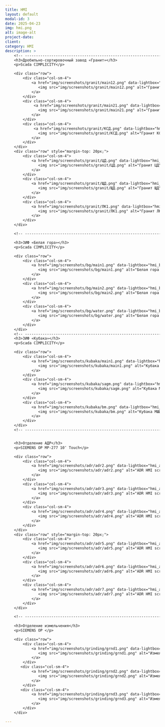 ```yaml
---
title: HMI
layout: default
modal-id: 3
date: 2025-04-23
img: hmi.png
alt: image-alt
project-date: 
client: 
category: HMI
description: > 
    <!-- ----------------------------------------------------------------------------- -->
    <h3>Дробильно-сортировочный завод «Гранит»</h3>
    <p>Scada CIMPLICITY</p>

    <div class="row">
        <div class="col-sm-4">
            <a href="img/screenshots/granit/main12.png" data-lightbox="hmi_granit" data-title="Гранит Главный 1">
               <img src="img/screenshots/granit/main12.png" alt="Гранит Главный 1" class="img-responsive">
            </a>
        </div>
        <div class="col-sm-4">
             <a href="img/screenshots/granit/main21.png" data-lightbox="hmi_granit" data-title="Гранит Главный 2">
               <img src="img/screenshots/granit/main21.png" alt="Гранит Главный 2" class="img-responsive">
            </a>
        </div>
        <div class="col-sm-4">
             <a href="img/screenshots/granit/КСД.png" data-lightbox="hmi_granit" data-title="Гранит КСД">
               <img src="img/screenshots/granit/КСД.png" alt="Гранит КСД" class="img-responsive">
            </a>
        </div>
    </div>
    <div class="row" style="margin-top: 20px;">
        <div class="col-sm-4">
            <a href="img/screenshots/granit/ЦД.png" data-lightbox="hmi_granit" data-title="Гранит ЦД">
               <img src="img/screenshots/granit/ЦД.png" alt="Гранит ЦД" class="img-responsive">
            </a>
        </div>
        <div class="col-sm-4">
            <a href="img/screenshots/granit/ЩД.png" data-lightbox="hmi_granit" data-title="Гранит ЩД">
               <img src="img/screenshots/granit/ЩД.png" alt="Гранит ЩД" class="img-responsive">
            </a>
        </div>
        <div class="col-sm-4">
            <a href="img/screenshots/granit/ЛК1.png" data-lightbox="hmi_granit" data-title="Гранит ЛК1">
               <img src="img/screenshots/granit/ЛК1.png" alt="Гранит ЛК1" class="img-responsive">
            </a>
        </div>
    </div>

    <!-- ----------------------------------------------------------------------------- -->

    <h3>ЗИФ «Белая гора»</h3>
    <p>Scada CIMPLICITY</p>

    <div class="row">
        <div class="col-sm-4">
            <a href="img/screenshots/bg/main1.png" data-lightbox="hmi_bg" data-title="Белая гора Главный 2">
               <img src="img/screenshots/bg/main1.png" alt="Белая гора Главный 1" class="img-responsive">
            </a>
        </div>
        <div class="col-sm-4">
            <a href="img/screenshots/bg/main2.png" data-lightbox="hmi_bg" data-title="Белая гора Главный 2">
               <img src="img/screenshots/bg/main2.png" alt="Белая гора Главный 1" class="img-responsive">
            </a>
        </div>
        <div class="col-sm-4">
            <a href="img/screenshots/bg/water.png" data-lightbox="hmi_bg" data-title="Белая гора Водоснабжение">
               <img src="img/screenshots/bg/water.png" alt="Белая гора Водоснабжение" class="img-responsive">
            </a>
        </div>
    </div>
    <!-- ----------------------------------------------------------------------------- -->
    <h3>ЗИФ «Кубака»</h3>
    <p>Scada CIMPLICITY</p>

    <div class="row">
        <div class="col-sm-4">
            <a href="img/screenshots/kubaka/main1.png" data-lightbox="hmi_kubaka" data-title="Кубака Главный">
               <img src="img/screenshots/kubaka/main1.png" alt="Кубака Главный" class="img-responsive">
            </a>
        </div>
        <div class="col-sm-4">
            <a href="img/screenshots/kubaka/sagm.png" data-lightbox="hmi_kubaka" data-title="Кубака МПСИ">
               <img src="img/screenshots/kubaka/sagm.png" alt="Кубака МПСИ" class="img-responsive">
            </a>
        </div>
        <div class="col-sm-4">
            <a href="img/screenshots/kubaka/bm.png" data-lightbox="hmi_kubaka" data-title="Кубака МШЦ">
               <img src="img/screenshots/kubaka/bm.png" alt="Кубака МШЦ" class="img-responsive">
            </a>
        </div>
    </div>
    <!-- ----------------------------------------------------------------------------- -->


    <h3>Отделение АДР</h3>
    <p>SIEMENS OP MP-277 10″ Touch</p>

    <div class="row">
        <div class="col-sm-4">
            <a href="img/screenshots/adr/adr2.png" data-lightbox="hmi_adr" data-title="HMI ADR 1">
               <img src="img/screenshots/adr/adr2.png" alt="ADR HMI screenshot" class="img-responsive">
            </a>
        </div>
        <div class="col-sm-4">
            <a href="img/screenshots/adr/adr3.png" data-lightbox="hmi_adr" data-title="HMI ADR 2">
               <img src="img/screenshots/adr/adr3.png" alt="ADR HMI screenshot" class="img-responsive">
            </a>
        </div>
        <div class="col-sm-4">
            <a href="img/screenshots/adr/adr4.png" data-lightbox="hmi_adr" data-title="HMI ADR 3">
               <img src="img/screenshots/adr/adr4.png" alt="ADR HMI screenshot" class="img-responsive">
            </a>
        </div>
    </div>
    <div class="row" style="margin-top: 20px;">
        <div class="col-sm-4">
            <a href="img/screenshots/adr/adr5.png" data-lightbox="hmi_adr" data-title="HMI ADR 4">
               <img src="img/screenshots/adr/adr5.png" alt="ADR HMI screenshot" class="img-responsive">
            </a>
        </div>
        <div class="col-sm-4">
            <a href="img/screenshots/adr/adr6.png" data-lightbox="hmi_adr" data-title="HMI ADR 5">
               <img src="img/screenshots/adr/adr6.png" alt="ADR HMI screenshot" class="img-responsive">
            </a>
        </div>
        <div class="col-sm-4">
            <a href="img/screenshots/adr/adr7.png" data-lightbox="hmi_adr" data-title="HMI ADR 6">
               <img src="img/screenshots/adr/adr7.png" alt="ADR HMI screenshot" class="img-responsive">
            </a>
        </div>
    </div>

    <!-- ----------------------------------------------------------------------------- -->
    
    <h3>Отделение измельчения</h3>
    <p>SIEMENS OP </p>

    <div class="row">
        <div class="col-sm-4">
            <a href="img/screenshots/grinding/grnd1.png" data-lightbox="hmi_grnd" data-title="HMI Измельчение">
               <img src="img/screenshots/grinding/grnd1.png" alt="Измельчение HMI screenshot" class="img-responsive">
            </a>
        </div>
       <div class="col-sm-4">
            <a href="img/screenshots/grinding/grnd2.png" data-lightbox="hmi_grnd" data-title="HMI Измельчение">
               <img src="img/screenshots/grinding/grnd2.png" alt="Измельчение HMI screenshot" class="img-responsive">
            </a>
        </div>
       <div class="col-sm-4">
            <a href="img/screenshots/grinding/grnd3.png" data-lightbox="hmi_grnd" data-title="HMI Измельчение">
               <img src="img/screenshots/grinding/grnd3.png" alt="Измельчение HMI screenshot" class="img-responsive">
            </a>
        </div>
    </div>

---
```

